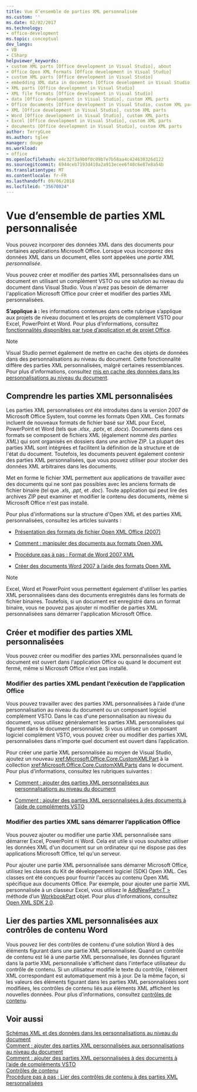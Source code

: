 ```yaml
---
title: Vue d’ensemble de parties XML personnalisée
ms.custom: ''
ms.date: 02/02/2017
ms.technology:
- office-development
ms.topic: conceptual
dev_langs:
- VB
- CSharp
helpviewer_keywords:
- custom XML parts [Office development in Visual Studio], about
- Office Open XML Formats [Office development in Visual Studio]
- custom XML parts [Office development in Visual Studio]
- embedding XML data in documents [Office development in Visual Studio]
- XML parts [Office development in Visual Studio]
- XML file formats [Office development in Visual Studio]
- data [Office development in Visual Studio], custom XML parts
- Office documents [Office development in Visual Studio, custom XML parts
- XML [Office development in Visual Studio], custom XML parts
- Word [Office development in Visual Studio], custom XML parts
- Excel [Office development in Visual Studio], custom XML parts
- documents [Office development in Visual Studio], custom XML parts
author: TerryGLee
ms.author: tglee
manager: douge
ms.workload:
- office
ms.openlocfilehash: e4c32f3a9b0f0c09b7e7b58aa4c424630326d122
ms.sourcegitcommit: 6944ceb7193d410a2a913ecee6f40c6e87e8a54b
ms.translationtype: MT
ms.contentlocale: fr-FR
ms.lasthandoff: 09/06/2018
ms.locfileid: "35670824"
---
```

# <a name="custom-xml-parts-overview"></a>Vue d’ensemble de parties XML personnalisée
  Vous pouvez incorporer des données XML dans des documents pour certaines applications Microsoft Office. Lorsque vous incorporez des données XML dans un document, elles sont appelées une *partie XML personnalisée*.  
  
 Vous pouvez créer et modifier des parties XML personnalisées dans un document en utilisant un complément VSTO ou une solution au niveau du document dans Visual Studio. Vous n'avez pas besoin de démarrer l'application Microsoft Office pour créer et modifier des parties XML personnalisées.  
  
 **S’applique à :** les informations contenues dans cette rubrique s’applique aux projets de niveau document et les projets de complément VSTO pour Excel, PowerPoint et Word. Pour plus d’informations, consultez [fonctionnalités disponibles par type d’application et de projet Office](../vsto/features-available-by-office-application-and-project-type.md).  
  
> [!NOTE]  
>  Visual Studio permet également de mettre en cache des objets de données dans des personnalisations au niveau du document. Cette fonctionnalité diffère des parties XML personnalisées, malgré certaines ressemblances. Pour plus d’informations, consultez [mis en cache des données dans les personnalisations au niveau du document](../vsto/cached-data-in-document-level-customizations.md).  
  
## <a name="understand-custom-xml-parts"></a>Comprendre les parties XML personnalisées  
 Les parties XML personnalisées ont été introduites dans la version 2007 de Microsoft Office System, tout comme les formats Open XML. Ces formats incluent de nouveaux formats de fichier basé sur XML pour Excel, PowerPoint et Word (tels que *.xlsx*, *.pptx*, et *.docx*). Documents dans ces formats se composent de fichiers XML (également nommé *des parties XML*) qui sont organisés en dossiers dans une archive ZIP. La plupart des parties XML sont intégrées et facilitent la définition de la structure et de l'état du document. Toutefois, les documents peuvent également contenir des parties XML personnalisées, que vous pouvez utiliser pour stocker des données XML arbitraires dans les documents.  
  
 Met en forme le fichier XML permettent aux applications de travailler avec des documents qui ne sont pas possibles avec les anciens formats de fichier binaire (tel que *.xls*, *.ppt*, et *.doc*). Toute application qui peut lire des archives ZIP peut examiner et modifier le contenu des documents, même si Microsoft Office n'est pas installé.  
  
 Pour plus d'informations sur la structure d'Open XML et des parties XML personnalisées, consultez les articles suivants :  
  
-   [Présentation des formats de fichier Open XML Office (2007)](http://msdn.microsoft.com/96018532-f62c-4da7-bbff-16b96a483fbf)  
  
-   [Comment : manipuler des documents aux formats Open XML](http://msdn.microsoft.com/c989d4e2-053d-4e1f-83be-257c608b343f)  
  
-   [Procédure pas à pas : Format de Word 2007 XML](http://msdn.microsoft.com/fc1afcb2-27fb-4608-9f29-11b7bd23ea4a)  
  
-   [Créer des documents Word 2007 à l’aide des formats Open XML](http://msdn.microsoft.com/59a46f4e-5a5a-4dac-86e5-7dfd43330766)  
  
> [!NOTE]  
>  Excel, Word et PowerPoint vous permettent également d'utiliser les parties XML personnalisées dans des documents enregistrés dans les formats de fichier binaires. Toutefois, si un document est enregistré dans un format binaire, vous ne pouvez pas ajouter ni modifier de parties XML personnalisées sans démarrer l'application Microsoft Office.  
  
## <a name="create-and-modify-custom-xml-parts"></a>Créer et modifier des parties XML personnalisées  
 Vous pouvez créer ou modifier des parties XML personnalisées quand le document est ouvert dans l'application Office ou quand le document est fermé, même si Microsoft Office n'est pas installé.  
  
### <a name="modify-xml-parts-while-the-office-application-is-running"></a>Modifier des parties XML pendant l’exécution de l’application Office  
 Vous pouvez travailler avec des parties XML personnalisées à l’aide d’une personnalisation au niveau du document ou un composant logiciel complément VSTO. Dans le cas d'une personnalisation au niveau du document, vous utilisez généralement les parties XML personnalisées qui figurent dans le document personnalisé. Si vous utilisez un composant logiciel complément VSTO, vous pouvez créer ou modifier des parties XML personnalisées dans n’importe quel document est ouvert dans l’application.  
  
 Pour créer une partie XML personnalisée au moyen de Visual Studio, ajoutez un nouveau <xref:Microsoft.Office.Core.CustomXMLPart> à la collection <xref:Microsoft.Office.Core.CustomXMLParts> dans le document. Pour plus d’informations, consultez les rubriques suivantes :  
  
-   [Comment : ajouter des parties XML personnalisées aux personnalisations au niveau du document](../vsto/how-to-add-custom-xml-parts-to-document-level-customizations.md)  
  
-   [Comment : ajouter des parties XML personnalisées à des documents à l’aide de compléments VSTO](../vsto/how-to-add-custom-xml-parts-to-documents-by-using-vsto-add-ins.md)  
  
### <a name="modify-xml-parts-without-starting-the-office-application"></a>Modifier des parties XML sans démarrer l’application Office  
 Vous pouvez ajouter ou modifier une partie XML personnalisée sans démarrer Excel, PowerPoint ni Word. Cela est utile si vous souhaitez utiliser les données XML d'un document sur un ordinateur qui ne dispose pas des applications Microsoft Office, tel qu'un serveur.  
  
 Pour ajouter une partie XML personnalisée sans démarrer Microsoft Office, utilisez les classes du Kit de développement logiciel (SDK) Open XML. Ces classes ont été conçues pour fournir l'accès au contenu Open XML spécifique aux documents Office. Par exemple, pour ajouter une partie XML personnalisée à un classeur Excel, vous utilisez le [AddNewPart\<T >](http://msdn.microsoft.com/47c348c0-77ab-a504-5097-bcd6a213921a) méthode d’un [WorkbookPart](http://msdn.microsoft.com/d011e6f4-77dd-d02d-66ef-dc4a9e7b26f2) objet. Pour plus d’informations, consultez [Open XML SDK 2.0](http://msdn.microsoft.com/f6a9ae68-7989-4208-97f5-3c945137a0ab).  
  
## <a name="bind-custom-xml-parts-to-word-content-controls"></a>Lier des parties XML personnalisées aux contrôles de contenu Word  
 Vous pouvez lier des contrôles de contenu d'une solution Word à des éléments figurant dans une partie XML personnalisée. Quand un contrôle de contenu est lié à une partie XML personnalisée, les données figurant dans la partie XML personnalisée s'affichent dans l'interface utilisateur du contrôle de contenu. Si un utilisateur modifie le texte du contrôle, l'élément XML correspondant est automatiquement mis à jour. De la même façon, si les valeurs des éléments figurant dans les parties XML personnalisées sont modifiées, les contrôles de contenu liés aux éléments XML affichent les nouvelles données. Pour plus d’informations, consultez [contrôles de contenu](../vsto/content-controls.md).  
  
## <a name="see-also"></a>Voir aussi  
 [Schémas XML et des données dans les personnalisations au niveau du document](../vsto/xml-schemas-and-data-in-document-level-customizations.md)   
 [Comment : ajouter des parties XML personnalisées aux personnalisations au niveau du document](../vsto/how-to-add-custom-xml-parts-to-document-level-customizations.md)   
 [Comment : ajouter des parties XML personnalisées à des documents à l’aide de compléments VSTO](../vsto/how-to-add-custom-xml-parts-to-documents-by-using-vsto-add-ins.md)   
 [Contrôles de contenu](../vsto/content-controls.md)   
 [Procédure pas à pas : Lier des contrôles de contenu à des parties XML personnalisées](../vsto/walkthrough-binding-content-controls-to-custom-xml-parts.md)  
  
  